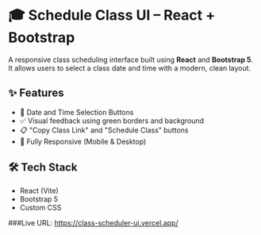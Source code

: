 # 🎓 Schedule Class UI – React + Bootstrap

A responsive class scheduling interface built using **React** and **Bootstrap 5**.  
It allows users to select a class date and time with a modern, clean layout.

## ✨ Features
- 📅 Date and Time Selection Buttons
- ✅ Visual feedback using green borders and background
- 📋 "Copy Class Link" and "Schedule Class" buttons
- 📱 Fully Responsive (Mobile & Desktop)

## 🛠️ Tech Stack
- React (Vite)
- Bootstrap 5
- Custom CSS

###Live URL: https://class-scheduler-ui.vercel.app/ 
